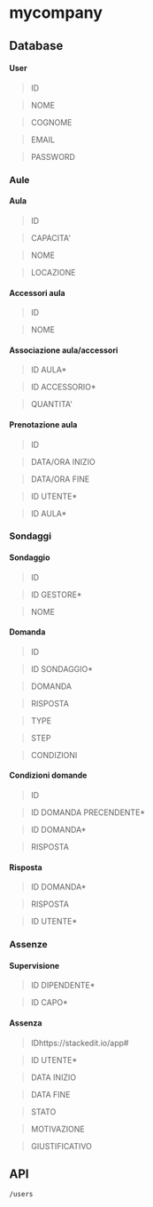 # mycompany

## Database

#### User
> ID

> NOME

> COGNOME

> EMAIL

> PASSWORD

### Aule

#### Aula

> ID

> CAPACITA'

> NOME

> LOCAZIONE

#### Accessori aula

> ID

> NOME

#### Associazione aula/accessori

> ID AULA*

> ID ACCESSORIO*

> QUANTITA'

#### Prenotazione aula

> ID

> DATA/ORA INIZIO

> DATA/ORA FINE

> ID UTENTE*

> ID AULA*

### Sondaggi

#### Sondaggio

> ID

> ID GESTORE*

> NOME

#### Domanda

> ID

> ID SONDAGGIO*

> DOMANDA

> RISPOSTA

> TYPE

> STEP

> CONDIZIONI

#### Condizioni domande

> ID

> ID DOMANDA PRECENDENTE*

> ID DOMANDA*

> RISPOSTA

#### Risposta

> ID DOMANDA*

> RISPOSTA

> ID UTENTE*

### Assenze

#### Supervisione

> ID DIPENDENTE*

> ID CAPO*

#### Assenza

> IDhttps://stackedit.io/app#

> ID UTENTE*

> DATA INIZIO

> DATA FINE

> STATO

> MOTIVAZIONE

> GIUSTIFICATIVO

## API
    /users



<!--stackedit_data:
eyJoaXN0b3J5IjpbMTYyNTkxMzg3NCwxMDkxNzE0ODQ0LDExNT
E5MTAwNDUsLTI0ODQ2ODIxMywyNzA2MjY2NjgsLTEzMjg1MzAy
NDcsNjcwMTQxOTUzLC05OTU4Mjg1NTcsLTU4MzA2MjIwOCwtOD
Y2NTg0NzY3LDk2MjM5MTg0MywxMzczMjg3NzI5LDExMzU3MDc4
MjcsLTE2Mjk4NTA1NjcsODA2ODUzMTc0XX0=
-->